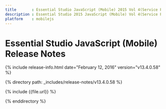 ```yaml
---
title       : Essential Studio JavaScript (Mobile) 2015 Vol 4(Service Pack 1) Release Notes
description : Essential Studio 2015 JavaScript (Mobile) Vol 4(Service Pack 1) Release Notes
platform    : mobilejs
---
```


# Essential Studio JavaScript (Mobile) Release Notes

{% include release-info.html date="February 12, 2016" version="v13.4.0.58" %}

{% directory path: _includes/release-notes/v13.4.0.58 %}

{% include {{file.url}} %}

{% enddirectory %}
